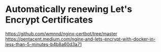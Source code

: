 # Automatically renewing Let's Encrypt Certificates


https://github.com/wmnnd/nginx-certbot/tree/master
https://pentacent.medium.com/nginx-and-lets-encrypt-with-docker-in-less-than-5-minutes-b4b8a60d3a71


